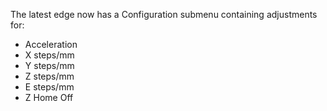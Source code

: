 
The latest edge now has a Configuration submenu containing adjustments for:

- Acceleration
- X steps/mm
- Y steps/mm
- Z steps/mm
- E steps/mm
- Z Home Off
